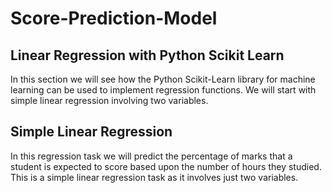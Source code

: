 # Score-Prediction-Model

## Linear Regression with Python Scikit Learn
In this section we will see how the Python Scikit-Learn library for machine learning can be used to implement regression functions. We will start with simple linear regression involving two variables.

## Simple Linear Regression
In this regression task we will predict the percentage of marks that a student is expected to score based upon the number of hours they studied. This is a simple linear regression task as it involves just two variables.
